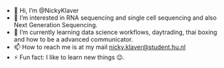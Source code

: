- 👋 Hi, I’m @NickyKlaver
- 👀 I’m interested in RNA sequencing and single cell sequencing and also Next Generation Sequencing.
- 🌱 I’m currently learning data science workflows, daytrading, thai boxing and how to be a advanced communicator.
- 📫 How to reach me is at my mail nicky.klaver@student.hu.nl
- ⚡ Fun fact: I like to learn new things 😉.


